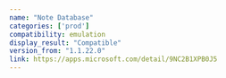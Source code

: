 ```yaml
---
name: "Note Database"
categories: ['prod']
compatibility: emulation
display_result: "Compatible"
version_from: "1.1.22.0"
link: https://apps.microsoft.com/detail/9NC2B1XPB0J5
---
```

